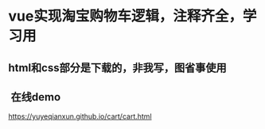 # vue实现淘宝购物车逻辑，注释齐全，学习用  
##  html和css部分是下载的，非我写，图省事使用
##  在线demo  
https://yuyeqianxun.github.io/cart/cart.html
